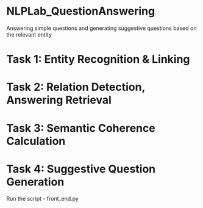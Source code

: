 # NLPLab_QuestionAnswering
Answering simple questions and generating suggestive questions based on the relevant entity
# Task 1: Entity Recognition & Linking
# Task 2: Relation Detection, Answering Retrieval
# Task 3: Semantic Coherence Calculation
# Task 4: Suggestive Question Generation

Run the script - front_end.py
